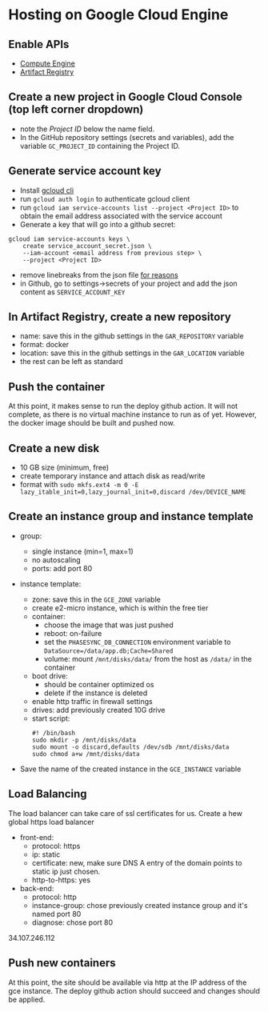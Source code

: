 # Hosting on Google Cloud Engine

## Enable APIs

- [Compute Engine](https://cloud.google.com/compute)
- [Artifact Registry](https://cloud.google.com/artifact-registry)

## Create a new project in Google Cloud Console (top left corner dropdown)

- note the *Project ID* below the name field.
- In the GitHub repository settings (secrets and variables),
    add the variable `GC_PROJECT_ID` containing the Project ID.

## Generate service account key

- Install [gcloud cli](https://cloud.google.com/sdk/gcloud)
- run `gcloud auth login` to authenticate gcloud client
- run `gcloud iam service-accounts list --project <Project ID>`
to obtain the email address associated with the service account
- Generate a key that will go into a github secret:
```
gcloud iam service-accounts keys \
    create service_account_secret.json \
    --iam-account <email address from previous step> \
    --project <Project ID>
```
- remove linebreaks from the json file
    [for reasons](https://github.com/google-github-actions/auth#authenticating-via-service-account-key-json)
- in Github, go to settings->secrets of your project and add the
    json content as `SERVICE_ACCOUNT_KEY`

## In Artifact Registry, create a new repository
- name: save this in the github settings in the `GAR_REPOSITORY` variable
- format: docker
- location: save this in the github settings in the `GAR_LOCATION` variable
- the rest can be left as standard

## Push the container

At this point, it makes sense to run the deploy github action.
It will not complete, as there is no virtual machine instance
to run as of yet. However, the docker image should be built and pushed now.

## Create a new disk
- 10 GB size (minimum, free)
- create temporary instance and attach disk as read/write
- format with `sudo mkfs.ext4 -m 0 -E lazy_itable_init=0,lazy_journal_init=0,discard /dev/DEVICE_NAME`
 

## Create an instance group and instance template

- group:
    - single instance (min=1, max=1)
    - no autoscaling
    - ports: add port 80
- instance template:
    - zone: save this in the `GCE_ZONE` variable
    - create e2-micro instance, which is within the free tier
    - container: 
        - choose the image that was just pushed
        - reboot: on-failure
        - set the `PHASESYNC_DB_CONNECTION` environment variable to `DataSource=/data/app.db;Cache=Shared`
        - volume: mount `/mnt/disks/data/` from the host as `/data/` in the container
    - boot drive:
        - should be container optimized os
        - delete if the instance is deleted
    - enable http traffic in firewall settings
    - drives: add previously created 10G drive
    - start script:
        ```
        #! /bin/bash
        sudo mkdir -p /mnt/disks/data
        sudo mount -o discard,defaults /dev/sdb /mnt/disks/data
        sudo chmod a+w /mnt/disks/data
        ```

- Save the name of the created instance in the `GCE_INSTANCE` variable

## Load Balancing

The load balancer can take care of ssl certificates for us.
Create a hew global https load balancer

- front-end:
    - protocol: https
    - ip: static
    - certificate: new, make sure DNS A entry of the domain points to static ip just chosen.
    - http-to-https: yes
- back-end:
    - protocol: http
    - instance-group: chose previously created instance group and it's named port 80
    - diagnose: chose port 80

34.107.246.112
## Push new containers

At this point, the site should be available via http
at the IP address of the gce instance.
The deploy github action should succeed
and changes should be applied.

